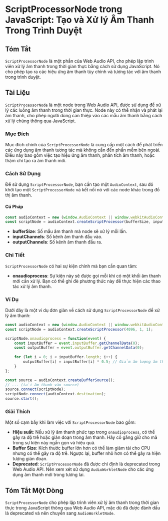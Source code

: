 <!--
Meta Description: # ScriptProcessorNode trong JavaScript: Tạo và Xử lý Âm Thanh Trong Trình Duyệt ## Tóm Tắt `ScriptProcessorNode` là một phần của Web Audio API, cho ph...
Meta Keywords: thanh, trong, scriptprocessornode, một, audiocontext
-->

# ScriptProcessorNode trong JavaScript: Tạo và Xử lý Âm Thanh Trong Trình Duyệt

## Tóm Tắt
`ScriptProcessorNode` là một phần của Web Audio API, cho phép lập trình viên xử lý âm thanh trong thời gian thực bằng cách sử dụng JavaScript. Nó cho phép tạo ra các hiệu ứng âm thanh tùy chỉnh và tương tác với âm thanh trong trình duyệt.

## Tài Liệu
`ScriptProcessorNode` là một node trong Web Audio API, được sử dụng để xử lý các luồng âm thanh trong thời gian thực. Node này có thể nhận và phát lại âm thanh, cho phép người dùng can thiệp vào các mẫu âm thanh bằng cách xử lý chúng thông qua JavaScript.

### Mục Đích
Mục đích chính của `ScriptProcessorNode` là cung cấp một cách để phát triển các ứng dụng âm thanh tương tác mà không cần đến phần mềm bên ngoài. Điều này bao gồm việc tạo hiệu ứng âm thanh, phân tích âm thanh, hoặc thậm chí tạo ra âm thanh mới.

### Cách Sử Dụng
Để sử dụng `ScriptProcessorNode`, bạn cần tạo một `AudioContext`, sau đó khởi tạo một `ScriptProcessorNode` và kết nối nó với các node khác trong đồ thị âm thanh. 

#### Cú Pháp
```javascript
const audioContext = new (window.AudioContext || window.webkitAudioContext)();
const scriptNode = audioContext.createScriptProcessor(bufferSize, inputChannels, outputChannels);
```

- **bufferSize**: Số mẫu âm thanh mà node sẽ xử lý mỗi lần.
- **inputChannels**: Số kênh âm thanh đầu vào.
- **outputChannels**: Số kênh âm thanh đầu ra.

### Chi Tiết
`ScriptProcessorNode` có hai sự kiện chính mà bạn cần quan tâm:
- **onaudioprocess**: Sự kiện này sẽ được gọi mỗi khi có một khối âm thanh mới cần xử lý. Bạn có thể ghi đè phương thức này để thực hiện các thao tác xử lý âm thanh.
  
### Ví Dụ
Dưới đây là một ví dụ đơn giản về cách sử dụng `ScriptProcessorNode` để xử lý âm thanh:

```javascript
const audioContext = new (window.AudioContext || window.webkitAudioContext)();
const scriptNode = audioContext.createScriptProcessor(4096, 1, 1);

scriptNode.onaudioprocess = function(event) {
    const inputBuffer = event.inputBuffer.getChannelData(0);
    const outputBuffer = event.outputBuffer.getChannelData(0);
    
    for (let i = 0; i < inputBuffer.length; i++) {
        outputBuffer[i] = inputBuffer[i] * 0.5; // Giảm âm lượng âm thanh
    }
};

const source = audioContext.createBufferSource();
// ... (tải âm thanh vào source)
source.connect(scriptNode);
scriptNode.connect(audioContext.destination);
source.start();
```

### Giải Thích
Một số cạm bẫy khi làm việc với `ScriptProcessorNode` bao gồm:

- **Hiệu suất**: Nếu xử lý âm thanh phức tạp trong `onaudioprocess`, có thể gây ra độ trễ hoặc gián đoạn trong âm thanh. Hãy cố gắng giữ cho mã trong sự kiện này ngắn gọn và hiệu quả.
- **Buffer Size**: Kích thước buffer lớn hơn có thể làm giảm tải cho CPU nhưng có thể gây ra độ trễ. Ngược lại, buffer nhỏ hơn có thể gây ra hiện tượng gián đoạn.
- **Deprecated**: `ScriptProcessorNode` đã được chỉ định là deprecated trong Web Audio API. Nên xem xét sử dụng `AudioWorkletNode` cho các ứng dụng âm thanh mới trong tương lai.

## Tóm Tắt Một Dòng
`ScriptProcessorNode` cho phép lập trình viên xử lý âm thanh trong thời gian thực trong JavaScript thông qua Web Audio API, mặc dù đã được đánh dấu là deprecated và nên chuyển sang `AudioWorkletNode`.